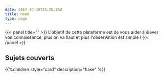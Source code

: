 ```yaml
---
date: 2017-10-19T15:26:15Z
title: Home
type: page
---
```


{{< panel title="" >}} L'objetif de cette plateforme est de vous aider à élever vos connaissance, plus on va haut et plus l'observation est simple ! {{< /panel >}}

## Sujets couverts

{{%children style="card" description="flase" %}}
